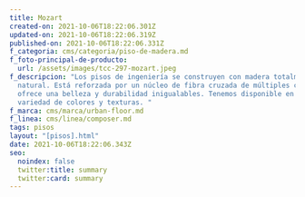 ```yaml
---
title: Mozart
created-on: 2021-10-06T18:22:06.301Z
updated-on: 2021-10-06T18:22:06.319Z
published-on: 2021-10-06T18:22:06.331Z
f_categoria: cms/categoria/piso-de-madera.md
f_foto-principal-de-producto:
  url: /assets/images/tcc-297-mozart.jpeg
f_descripcion: "Los pisos de ingeniería se construyen con madera totalmente
  natural. Está reforzada por un núcleo de fibra cruzada de múltiples capas, que
  ofrece una belleza y durabilidad inigualables. Tenemos disponible en una
  variedad de colores y texturas. "
f_marca: cms/marca/urban-floor.md
f_linea: cms/linea/composer.md
tags: pisos
layout: "[pisos].html"
date: 2021-10-06T18:22:06.343Z
seo:
  noindex: false
  twitter:title: summary
  twitter:card: summary
---
```

